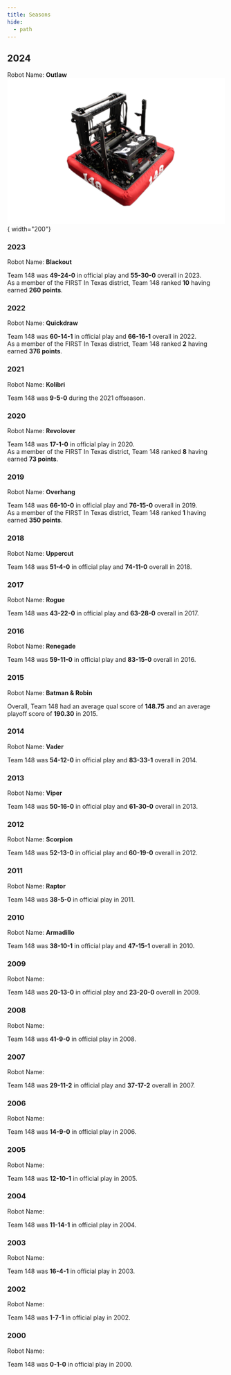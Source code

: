 ```yaml
---
title: Seasons
hide:
  - path
---
```

## 2024
Robot Name: **Outlaw**
![Outlaw](./2024/Outlaw.png){ width="200"}


### 2023
Robot Name: **Blackout**

Team 148 was **49-24-0** in official play and **55-30-0** overall in 2023.<br>
As a member of the FIRST In Texas district, Team 148 ranked **10** having earned **260 points**.


### 2022
Robot Name: **Quickdraw**

Team 148 was **60-14-1** in official play and **66-16-1** overall in 2022. <br>
As a member of the FIRST In Texas district, Team 148 ranked **2** having earned **376 points**.


### 2021
Robot Name: **Kolibri**

Team 148 was **9-5-0** during the 2021 offseason.


### 2020
Robot Name: **Revolover**

Team 148 was **17-1-0** in official play in 2020.<br>
As a member of the FIRST In Texas district, Team 148 ranked **8** having earned **73 points**.


### 2019
Robot Name: **Overhang**

Team 148 was **66-10-0** in official play and **76-15-0** overall in 2019.<br>
As a member of the FIRST In Texas district, Team 148 ranked **1** having earned **350 points**.


### 2018
Robot Name: **Uppercut**

Team 148 was **51-4-0** in official play and **74-11-0** overall in 2018.


### 2017
Robot Name: **Rogue**

Team 148 was **43-22-0** in official play and **63-28-0** overall in 2017.


### 2016
Robot Name: **Renegade**

Team 148 was **59-11-0** in official play and **83-15-0** overall in 2016.


### 2015
Robot Name: **Batman & Robin**

Overall, Team 148 had an average qual score of **148.75** and an average playoff score of **190.30** in 2015.


### 2014
Robot Name: **Vader**

Team 148 was **54-12-0** in official play and **83-33-1** overall in 2014.


### 2013
Robot Name: **Viper**

Team 148 was **50-16-0** in official play and **61-30-0** overall in 2013.


### 2012
Robot Name: **Scorpion**

Team 148 was **52-13-0** in official play and **60-19-0** overall in 2012.


### 2011
Robot Name: **Raptor**

Team 148 was **38-5-0** in official play in 2011.


### 2010
Robot Name: **Armadillo**

Team 148 was **38-10-1** in official play and **47-15-1** overall in 2010.


### 2009
Robot Name: 

Team 148 was **20-13-0** in official play and **23-20-0** overall in 2009.


### 2008
Robot Name: 

Team 148 was **41-9-0** in official play in 2008.


### 2007
Robot Name: 

Team 148 was **29-11-2** in official play and **37-17-2** overall in 2007.


### 2006
Robot Name: 

Team 148 was **14-9-0** in official play in 2006.


### 2005
Robot Name: 

Team 148 was **12-10-1** in official play in 2005.


### 2004
Robot Name: 

Team 148 was **11-14-1** in official play in 2004.


### 2003
Robot Name: 

Team 148 was **16-4-1** in official play in 2003.


### 2002
Robot Name: 

Team 148 was **1-7-1** in official play in 2002.


### 2000
Robot Name: 

Team 148 was **0-1-0** in official play in 2000.